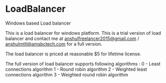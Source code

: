 # LoadBalancer
Windows based Load balancer

This is a load balancer for windows platform. This is a trial version of load balancer and contact me at anshulfreelancer2015@gmail.com / anshulmttl@amsbctech.com for a full version.

The load balancer is priced at reasonable $5 for lifetime license.

The full version of load balancer supports following algorithms : 
0 - Least connections algorithm
1 - Round robin algorithm
2 - Weighted least connections algorithm
3 - Weighted round robin algorithm


